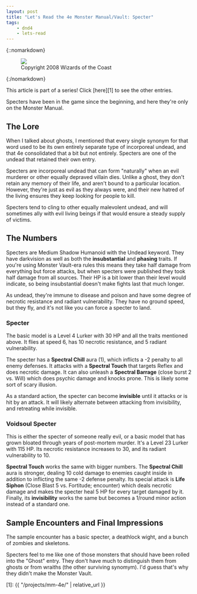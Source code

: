 ```yaml
---
layout: post
title: "Let's Read the 4e Monster Manual/Vault: Specter"
tags:
    - dnd4
    - lets-read
---
```


{::nomarkdown}
<figure class="right">
  <img src="{{ "/assets/wir-mm-4e-specter.png" | absolute_url }}"/>
  <figcaption>
    Copyright 2008 Wizards of the Coast
  </figcaption>
</figure>
{:/nomarkdown}

This article is part of a series! Click [here][1] to see the other entries.

Specters have been in the game since the beginning, and here they're only on the
Monster Manual.

## The Lore

When I talked about ghosts, I mentioned that every single synonym for that word
used to be its own entirely separate type of incorporeal undead, and that 4e
consolidated that a bit but not entirely. Specters are one of the undead that
retained their own entry.

Specters are incorporeal undead that can form "naturally" when an evil murderer
or other equally depraved villain dies. Unlike a ghost, they don't retain any
memory of their life, and aren't bound to a particular location. However,
they're just as evil as they always were, and their new hatred of the living
ensures they keep looking for people to kill.

Specters tend to cling to other equally malevolent undead, and will sometimes
ally with evil living beings if that would ensure a steady supply of victims.

## The Numbers

Specters are Medium Shadow Humanoid with the Undead keyword. They have
darkvision as well as both the **insubstantial** and **phasing** traits. If
you're using Monster Vault-era rules this means they take half damage from
everything but force attacks, but when specters were published they took half
damage from all sources. Their HP is a bit lower than their level would
indicate, so being insubstantial doesn't make fights last that much longer.

As undead, they're immune to disease and poison and have some degree of necrotic
resistance and radiant vulnerability. They have no ground speed, but they fly,
and it's not like you can force a specter to land.

### Specter

The basic model is a Level 4 Lurker with 30 HP and all the traits mentioned
above. It flies at speed 6, has 10 necrotic resistance, and 5 radiant
vulnerability.

The specter has a **Spectral Chill** aura (1), which inflicts a -2 penalty to
all enemy defenses. It attacks with a **Spectral Touch** that targets Reflex and
does necrotic damage. It can also unleash a **Spectral Barrage** (close burst 2
vs. Will) which does psychic damage and knocks prone. This is likely some sort
of scary illusion.

As a standard action, the specter can become **invisible** until it attacks or
is hit by an attack. It will likely alternate between attacking from
invisibility, and retreating while invisible.

### Voidsoul Specter

This is either the specter of someone really evil, or a basic model that has
grown bloated through years of post-mortem murder. It's a Level 23 Lurker with
115 HP. Its necrotic resistance increases to 30, and its radiant vulnerability
to 10.

**Spectral Touch** works the same with bigger numbers. The **Spectral Chill**
aura is stronger, dealing 10 cold damage to enemies caught inside in addition to
inflicting the same -2 defense penalty. Its special attack is **Life Siphon**
(Close Blast 5 vs. Fortitude; encounter) which deals necrotic damage and makes
the specter heal 5 HP for every target damaged by it. Finally, its
**invisibility** works the same but becomes a 1/round minor action instead of a
standard one.

## Sample Encounters and Final Impressions

The sample encounter has a basic specter, a deathlock wight, and a bunch of
zombies and skeletons.

Specters feel to me like one of those monsters that should have been rolled into
the "Ghost" entry. They don't have much to distinguish them from ghosts or from
wraiths (the other surviving synomym). I'd guess that's why they didn't make the
Monster Vault.

[1]: {{ "/projects/mm-4e/" | relative_url }}
